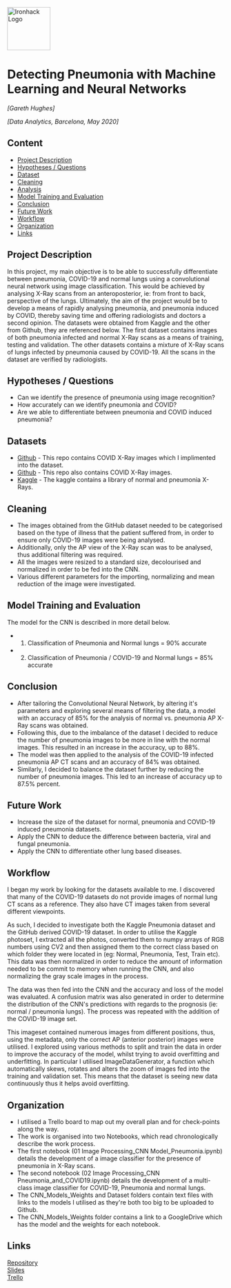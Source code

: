 <img src="https://bit.ly/2VnXWr2" alt="Ironhack Logo" width="100"/>

# Detecting Pneumonia with Machine Learning and Neural Networks
*[Gareth Hughes]*

*[Data Analytics, Barcelona,  May 2020]*

## Content
- [Project Description](#project-description)
- [Hypotheses / Questions](#hypotheses-questions)
- [Dataset](#dataset)
- [Cleaning](#cleaning)
- [Analysis](#analysis)
- [Model Training and Evaluation](#model-training-and-evaluation)
- [Conclusion](#conclusion)
- [Future Work](#future-work)
- [Workflow](#workflow)
- [Organization](#organization)
- [Links](#links)

## Project Description
In this project, my main objective is to be able to successfully differentiate between pneumonia, COVID-19 
and normal lungs using a convolutional neural network using image classification. This would be 
achieved by analysing X-Ray scans from an anteroposterior, ie: from front to back, perspective of the lungs.
Ultimately, the aim of the project would be to develop a means of rapidly analysing pneumonia, and pneumonia induced by COVID, thereby saving time
and offering radiologists and doctors a second opinion.
The datasets were obtained from Kaggle and the other from Github, they are referenced below. The first 
dataset contains images of both pneumonia infected and normal X-Ray scans as a means of training, testing and validation.
The other datasets contains a mixture of X-Ray scans of lungs infected by pneumonia caused by COVID-19. All the scans
in the dataset are verified by radiologists. 


## Hypotheses / Questions
* Can we identify the presence of pneumonia using image recognition?
* How accurately can we identify pneumonia and COVID?
* Are we able to differentiate between pneumonia and COVID induced pneumonia?

## Datasets
* [Github](https://github.com/UCSD-AI4H/COVID-CT) - This repo contains COVID X-Ray images which I implimented into the dataset.
* [Github](https://github.com/peiriant/COVID19) - This repo also contains COVID X-Ray images.
* [Kaggle](https://www.kaggle.com/paultimothymooney/chest-xray-pneumonia) - The kaggle contains a library of normal and pneumonia X-Rays.

## Cleaning
* The images obtained from the GitHub dataset needed to be categorised based on the type of illness
that the patient suffered from, in order to ensure only COVID-19 images were being analysed.
* Additionally, only the AP view of the X-Ray scan was to be analysed, thus additional filtering was required.
* All the images were resized to a standard size, decolourised and normalized in order to be fed into the
CNN. 
* Various different parameters for the importing, normalizing and mean reduction of the image were investigated.

## Model Training and Evaluation
The model for the CNN is described in more detail below. 
- 1) Classification of Pneumonia and Normal lungs = 90% accurate
- 2) Classification of Pneumonia / COVID-19 and Normal lungs = 85% accurate

## Conclusion
* After tailoring the Convolutional Neural Network, by altering it's parameters and exploring several means of 
filtering the data, a model with an accuracy of 85% for the analysis of normal vs. pneumonia AP X-Ray scans 
was obtained.
* Following this, due to the imbalance of the dataset I decided to reduce the number of pneumonia images to be
more in line with the normal images. This resulted in an increase in the accuracy, up to 88%.
* The model was then applied to the analysis of the COVID-19 infected pneumonia AP CT scans and an accuracy of 
84% was obtained. 
* Similarly, I decided to balance the dataset further by reducing the number of pneumonia images. This led to an
increase of accuracy up to 87.5% percent.


## Future Work
* Increase the size of the dataset for normal, pneumonia and COVID-19 induced pneumonia datasets.
* Apply the CNN to deduce the difference between bacteria, viral and fungal pneumonia.
* Apply the CNN to differentiate other lung based diseases. 

## Workflow
I began my work by looking for the datasets available to me. I discovered that many of the COVID-19 datasets
do not provide images of normal lung CT scans as a reference. They also have CT images taken from several
different viewpoints. 

As such, I decided to investigate both the Kaggle Pneumonia dataset and the GitHub derived
COVID-19 dataset. In order to utilise the Kaggle photoset, I extracted all the photos, converted them to 
numpy arrays of RGB numbers using CV2 and then assigned them to the correct class based on which folder they were
located in (eg: Normal, Pneumonia, Test, Train etc). This data was then normalized in order to reduce the 
amount of information needed to be commit to memory when running the CNN, and also normalizing the gray scale images
in the process. 

The data was then fed into the CNN and the accuracy and loss of the model was evaluated. A confusion matrix was also
generated in order to determine the distribution of the CNN's predictions with regards to the prognosis (ie: normal / pneumonia lungs).
The process was repeated with the addition of the COVID-19 image set. 

This imageset contained numerous images from different 
positions, thus, using the metadata, only the correct AP (anterior posterior) images were utilised. 
I explored using various methods to split and train the data in order to improve the accuracy of the model, whilst trying
to avoid overfitting and underfitting. 
In particular I utilised ImageDataGenerator, a function which automatically skews, rotates and 
alters the zoom of images fed into the training and validation set. This means that the dataset is seeing new data continuously thus
it helps avoid overfitting.

## Organization
- I utilised a Trello board to map out my overall plan and for check-points along the way.
- The work is organised into two Notebooks, which read chronologically describe the work process.
- The first notebook (01 Image Processing_CNN Model_Pneumonia.ipynb) details the development of a image classifier for the presence of pneumonia in X-Ray scans.
- The second notebook (02 Image Processing_CNN Pneumonia_and_COVID19.ipynb) details the development of a multi-class image classifier for COVID-19, Pneumonia and normal lungs.
- The CNN_Models_Weights and Dataset folders contain text files with links to the models I utilised as they're both too
big to be uploaded to Github.
- The CNN_Models_Weights folder contains a link to a GoogleDrive which has the model and the weights for each notebook.

## Links

[Repository](https://github.com/peiriant/Project-Week-8-Final-Project/tree/master/your-project)  
[Slides](https://docs.google.com/presentation/d/1EOBTjrrSqtab0Yp7QVxBku-6PXEwTSGyHm1JzJkU20Q/edit?usp=sharing)  
[Trello](https://trello.com/b/CDl7EYhV/project-5)
